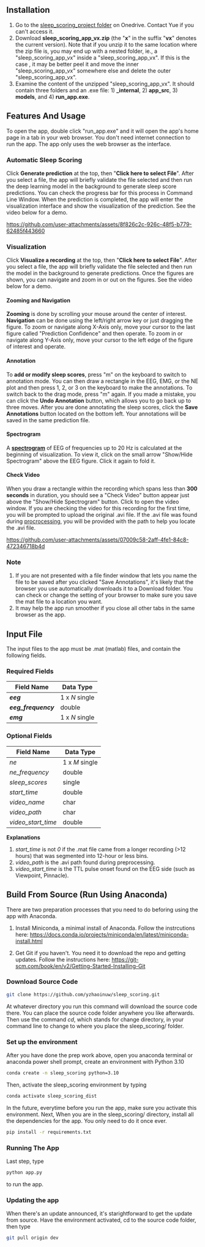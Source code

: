 ## Installation
1. Go to the [sleep_scoring_project folder](https://uofr-my.sharepoint.com/:f:/g/personal/yzhao38_ur_rochester_edu/ErxPdMtspCVDuXvfwtKK4rIBnIWP8SF5BkX-J2yD4MY11g) on Onedrive. Contact Yue if you can't access it.
2. Download **sleep_scoring_app_vx.zip** (the "**x**" in the suffix "**vx**" denotes the current version). Note that if you unzip it to the same location where the zip file is, you may end up with a nested folder, ie., a "sleep_scoring_app_vx" inside a "sleep_scoring_app_vx". If this is the case , it may be better peel it and move the inner "sleep_scoring_app_vx" somewhere else and delete the outer "sleep_scoring_app_vx".  
2. Examine the content of the unzipped "sleep_scoring_app_vx". It should contain three folders and an .exe file: 1) **_internal**, 2) **app_src**, 3) **models**, and 4) **run_app.exe**.


## Features And Usage 
To open the app, double click "run_app.exe" and it will open the app's home page in a tab in your web browser. You don't need internet connection to run the app. The app only uses the web browser as the interface.

### Automatic Sleep Scoring
Click **Generate prediction** at the top, then "**Click here to select File**". After you select a file, the app will briefly validate the file selected and then run the deep learning model in the background to generate sleep score predictions. You can check the progress bar for this process in Command Line Window. When the prediction is completed, the app will enter the visualization interface and show the visualization of the prediction. See the video below for a demo.

https://github.com/user-attachments/assets/8f826c2c-926c-48f5-b779-62485f443660

### Visualization
Click **Visualize a recording** at the top, then "**Click here to select File**". After you select a file, the app will briefly validate the file selected and then run the model in the background to generate predictions. Once the figures are shown, you can navigate and zoom in or out on the figures. See the video below for a demo.

#### Zooming and Navigation
**Zooming** is done by scrolling your mouse around the center of interest. **Navigation** can be done using the left/right arrow key or just dragging the figure. To zoom or navigate along X-Axis only, move your cursor to the last figure called "Prediction Confidence" and then operate. To zoom in or navigate along Y-Axis only, move your cursor to the left edge of the figure of interest and operate. 

#### Annotation
To **add or modify sleep scores**, press "m" on the keyboard to switch to annotation mode. You can then draw a rectangle in the EEG, EMG, or the NE plot and then press 1, 2, or 3 on the keyboard to make the annotations. To switch back to the drag mode, press "m" again. If you made a mistake, you can click the **Undo Annotation** button, which allows you to go back up to three moves. After you are done annotating the sleep scores, click the **Save Annotations** button located on the bottom left. Your annotations will be saved in the same prediction file.

#### Spectrogram
A **[spectrogram](https://docs.scipy.org/doc/scipy/reference/generated/scipy.signal.ShortTimeFFT.spectrogram.html#scipy.signal.ShortTimeFFT.spectrogram)** of EEG of frequencies up to 20 Hz is calculated at the beginning of visualization. To view it, click on the small arrow "Show/Hide Spectrogram" above the EEG figure. Click it again to fold it.

#### Check Video
When you draw a rectangle within the recording which spans less than **300 seconds** in duration, you should see a "Check Video" button appear just above the "Show/Hide Spectrogram" button. Click to open the video window. If you are checking the video for this recording for the first time, you will be prompted to upload the original .avi file. If the .avi file was found during [procrocessing](https://github.com/yzhaoinuw/preprocess_sleep_data/tree/dev), you will be provided with the path to help you locate the .avi file. 

https://github.com/user-attachments/assets/07009c58-2aff-4fe1-84c8-472346718b4d

### Note
1. If you are not presented with a file finder window that lets you name the file to be saved after you clicked "Save Annotations", it's likely that the browser you use automatically downloads it to a Download folder. You can check or change the setting of your browser to make sure you save the mat file to a location you want.
2. It may help the app run smoother if you close all other tabs in the same browser as the app.


## Input File 
The input files to the app must be .mat (matlab) files, and contain the following fields.
### Required Fields
| Field Name          | Data Type      |
| --------------------|----------------|
| **_eeg_**           | 1 x *N* single |
| **_eeg_frequency_** | double         |
| **_emg_**           | 1 x *N* single |

### Optional Fields
| Field Name         | Data Type      | 
| -------------------|----------------|
| *ne*               | 1 x *M* single | 
| *ne_frequency*     | double         |
| *sleep_scores*     | single         |
| *start_time*       | double         |
| *video_name*       | char           |
| *video_path*       | char           | 
| *video_start_time* | double         |

**Explanations**

 1. *start_time* is not *0* if the .mat file came from a longer recording (>12 hours) that was segmented into 12-hour or less bins.
 2. *video_path* is the .avi path found during preprocessing.
 3. *video_start_time* is the TTL pulse onset found on the EEG side (such as Viewpoint, Pinnacle).
 

## Build From Source (Run Using Anaconda)
There are two preparation processes that you need to do beforing using the app with Anaconda.

1. Install Miniconda, a minimal install of Anaconda. Follow the instrcutions here: https://docs.conda.io/projects/miniconda/en/latest/miniconda-install.html

2. Get Git if you haven't. You need it to download the repo and getting updates. Follow the instructions here: https://git-scm.com/book/en/v2/Getting-Started-Installing-Git

### Download Source Code
```bash
git clone https://github.com/yzhaoinuw/sleep_scoring.git
```
At whatever directory you run this command will download the source code there. You can place the source code folder anywhere you like afterwards. Then use the command *cd*, which stands for change directory, in your command line to change to where you place the sleep_scoring/ folder. 

### Set up the environment
After you have done the prep work above, open you anaconda terminal or anaconda power shell prompt, create an environment with Python 3.10
```bash
conda create -n sleep_scoring python=3.10
```
Then, activate the sleep_scoring environment by typing
```bash
conda activate sleep_scoring_dist
```
In the future, everytime before you run the app, make sure you activate this environment. Next, When you are in the sleep_scoring/ directory, install all the dependencies for the app. You only need to do it once ever.
```bash
pip install -r requirements.txt 
```


### Running The App
Last step, type
```bash
python app.py
```
to run the app.

### Updating the app
When there's an update announced, it's starightforward to get the update from source. Have the environment activated, cd to the source code folder, then type
```bash
git pull origin dev
```
